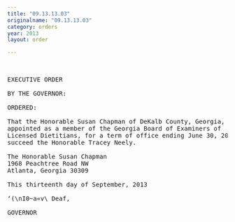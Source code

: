 ```yaml
---
title: "09.13.13.03"
originalname: "09.13.13.03"
category: orders
year: 2013
layout: order

---
```

<pre>
 

EXECUTIVE ORDER

BY THE GOVERNOR:

ORDERED:

That the Honorable Susan Chapman of DeKalb County, Georgia, is
appointed as a member of the Georgia Board of Examiners of
Licensed Dietitians, for a term of office ending June 30, 2017, to
succeed the Honorable Tracey Neely.

The Honorable Susan Chapman
1968 Peachtree Road NW
Atlanta, Georgia 30309

This thirteenth day of September, 2013

‘(\nI0~a«v\ Deaf,

GOVERNOR

</pre>
